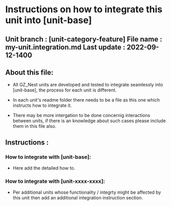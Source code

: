 # Instructions on how to integrate this unit into [unit-base]

Unit branch : [unit-category-feature]
File name   : my-unit.integration.md
Last update : 2022-09-12-1400
---------------------------------------------------------

## About this file:
- All GZ_Nest units are developed and tested to integrate seamlessly into [unit-base],
the process for each unit is different.

- In each unit's readme folder there needs to be a file as this one which instructs how to integrate it.

- There may be more intergation to be done concernig interactions between units, if there is an knowledge about such cases please include them in this file also.

## Instructions :

### How to integrate with [unit-base]:
- Here add the detailed how to.

### How to integrate with [unit-xxxx-xxxx]:
- Per additional units whose functionality / integrty might be affected by this unit then add 
  an additional integration instruction section.
